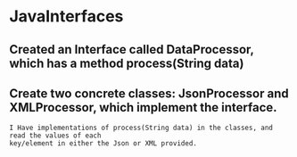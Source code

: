 # JavaInterfaces
## Created an Interface called DataProcessor, which has a method process(String data) 
## Create two concrete classes: JsonProcessor and XMLProcessor, which implement the interface. 
```
I Have implementations of process(String data) in the classes, and read the values of each 
key/element in either the Json or XML provided.
```
